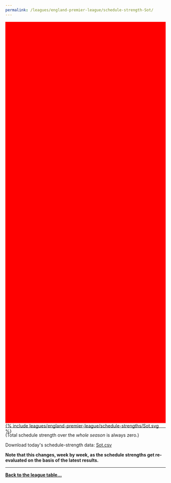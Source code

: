 ```yaml
---
permalink: /leagues/england-premier-league/schedule-strength-Sot/
---
```


<style>
.svg-wrap {
    background-color:red;
    height:0;
    padding-top:250%; /* 350px/550px */
    position: relative;
}

svg {
    background-color: white;
    height: 100%;
    display:block;
    width: 100%;
    position: absolute;
    top:0;
    left:0;
}
</style>


<div class="svg-wrap">
{% include leagues/england-premier-league/schedule-strengths/Sot.svg %}
</div>

-----

(Total schedule strength over the *whole season* is always zero.)


Download today's schedule-strength data: [Sot.csv](/assets/leagues/england-premier-league/2020/schedule-strengths/Sot.csv)

**Note that this changes, week by week, as the schedule strengths get re-evaluated on the
basis of the latest results.**

-----

[**Back to the league table...**](/leagues/england-premier-league)


